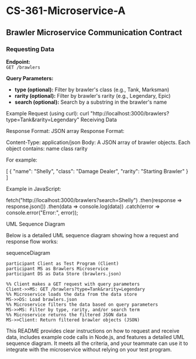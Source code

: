 # CS-361-Microservice-A

## Brawler Microservice Communication Contract

### Requesting Data

**Endpoint:**  
`GET /brawlers`

**Query Parameters:**
- **type (optional):** Filter by brawler's class (e.g., Tank, Marksman)
- **rarity (optional):** Filter by brawler's rarity (e.g., Legendary, Epic)
- **search (optional):** Search by a substring in the brawler's name


Example Request (using curl):
curl "http://localhost:3000/brawlers?type=Tank&rarity=Legendary"
Receiving Data

Response Format: JSON array
Response Format:

Content-Type: application/json
Body: A JSON array of brawler objects. Each object contains:
name
class
rarity 

For example:

[
  {
    "name": "Shelly",
    "class": "Damage Dealer",
    "rarity": "Starting Brawler"
  }
]

Example in JavaScript:

fetch("http://localhost:3000/brawlers?search=Shelly")
  .then(response => response.json())
  .then(data => console.log(data))
  .catch(error => console.error("Error:", error));
  
UML Sequence Diagram

Below is a detailed UML sequence diagram showing how a request and response flow works:

sequenceDiagram

    participant Client as Test Program (Client)
    participant MS as Brawlers Microservice
    participant DS as Data Store (brawlers.json)

    %% Client makes a GET request with query parameters
    Client->>MS: GET /brawlers?type=Tank&rarity=Legendary
    %% Microservice loads the data from the data store
    MS->>DS: Load brawlers.json
    %% Microservice filters the data based on query parameters
    MS->>MS: Filter by type, rarity, and/or search term
    %% Microservice returns the filtered JSON data
    MS->>Client: Return filtered brawler objects (JSON)



This README provides clear instructions on how to request and receive data, includes example code calls in Node.js, and features a detailed UML sequence diagram. It meets all the criteria, and your teammate can use it to integrate with the microservice without relying on your test program.
